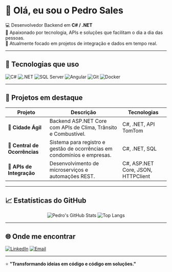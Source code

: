 # 👋 Olá, eu sou o Pedro Sales  

💻 Desenvolvedor Backend em **C# / .NET**  
🚀 Apaixonado por tecnologia, APIs e soluções que facilitam o dia a dia das pessoas.  
🎯 Atualmente focado em projetos de integração e dados em tempo real.  

---

## 🧠 Tecnologias que uso

![C#](https://img.shields.io/badge/-C%23-239120?logo=c-sharp&logoColor=white&style=for-the-badge)
![.NET](https://img.shields.io/badge/-.NET-512BD4?logo=dotnet&logoColor=white&style=for-the-badge)
![SQL Server](https://img.shields.io/badge/-SQL%20Server-CC2927?logo=microsoft-sql-server&logoColor=white&style=for-the-badge)
![Angular](https://img.shields.io/badge/-Angular-DD0031?logo=angular&logoColor=white&style=for-the-badge)
![Git](https://img.shields.io/badge/-Git-F05032?logo=git&logoColor=white&style=for-the-badge)
![Docker](https://img.shields.io/badge/-Docker-2496ED?logo=docker&logoColor=white&style=for-the-badge)

---

## 🧩 Projetos em destaque

| Projeto | Descrição | Tecnologias |
|----------|------------|--------------|
| 🚦 **Cidade Ágil** | Backend ASP.NET Core com APIs de Clima, Trânsito e Combustível. | C#, .NET, API TomTom |
| 🏢 **Central de Ocorrências** | Sistema para registro e gestão de ocorrências em condomínios e empresas. | C#, .NET, SQL |
| 🔧 **APIs de Integração** | Desenvolvimento de microserviços e automações REST. | C#, ASP.NET Core, JSON, HTTPClient |

---

## 📈 Estatísticas do GitHub

<div align="center">

![Pedro's GitHub Stats](https://github-readme-stats.vercel.app/api?username=pedrosales&show_icons=true&theme=radical&hide_border=true&count_private=true)
![Top Langs](https://github-readme-stats.vercel.app/api/top-langs/?username=pedrosales&layout=compact&theme=radical&hide_border=true)

</div>

---

## 🌐 Onde me encontrar

[![LinkedIn](https://img.shields.io/badge/-LinkedIn-0A66C2?logo=linkedin&logoColor=white&style=for-the-badge)](https://linkedin.com/in/seu-linkedin)
[![Email](https://img.shields.io/badge/-Email-D14836?logo=gmail&logoColor=white&style=for-the-badge)](mailto:seuemail@gmail.com)

---

⭐ **"Transformando ideias em código e código em soluções."**

